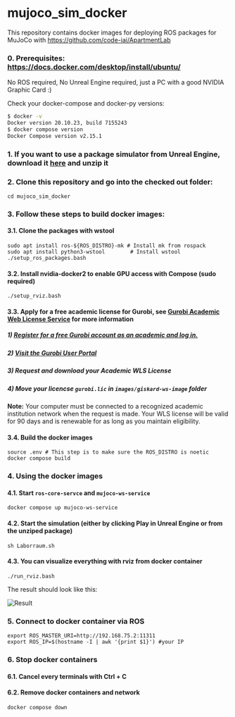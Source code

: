 # mujoco_sim_docker

This repository contains docker images for deploying ROS packages for MuJoCo with https://github.com/code-iai/ApartmentLab

### 0. Prerequisites: https://docs.docker.com/desktop/install/ubuntu/

No ROS required, No Unreal Engine required, just a PC with a good NVIDIA Graphic Card :)

Check your docker-compose and docker-py versions:

```bash
$ docker -v
Docker version 20.10.23, build 7155243
$ docker compose version
Docker Compose version v2.15.1
```

### 1. If you want to use a package simulator from Unreal Engine, download it [here](https://seafile.zfn.uni-bremen.de/f/5bc6f3ec01ac4992b6bb/) and unzip it

### 2. Clone this repository and go into the checked out folder:

```
cd mujoco_sim_docker
```

### 3. Follow these steps to build docker images:

#### 3.1. Clone the packages with wstool

```
sudo apt install ros-${ROS_DISTRO}-mk # Install mk from rospack
sudo apt install python3-wstool        # Install wstool
./setup_ros_packages.bash
```

#### 3.2. Install nvidia-docker2 to enable GPU access with Compose (sudo required)

```
./setup_rviz.bash
```

#### 3.3. Apply for a free academic license for Gurobi, see [Gurobi Academic Web License Service](https://www.gurobi.com/features/academic-wls-license/) for more information

##### 1) [Register for a free Gurobi account as an academic and log in.](https://pages.gurobi.com/registration)

##### 2) [Visit the Gurobi User Portal](https://portal.gurobi.com/iam/licenses/request?type=academic)

##### 3) Request and download your Academic WLS License

##### 4) Move your licencse `gurobi.lic` in `images/giskard-ws-image` folder

**Note:** Your computer must be connected to a recognized academic institution network when the request is made. Your WLS license will be valid for 90 days and is renewable for as long as you maintain eligibility.

#### 3.4. Build the docker images

```
source .env # This step is to make sure the ROS_DISTRO is noetic
docker compose build
```

### 4. Using the docker images

#### 4.1. Start `ros-core-servce` and `mujoco-ws-service`

```
docker compose up mujoco-ws-service
```

#### 4.2. Start the simulation (either by clicking Play in Unreal Engine or from the unziped package)

```
sh Laborraum.sh
```

#### 4.3. You can visualize everything with rviz from docker container

```
./run_rviz.bash
```

The result should look like this:

![Result](https://user-images.githubusercontent.com/64316740/212378435-571a6761-cd42-402c-a071-4336f2c44d78.png)

### 5. Connect to docker container via ROS

```
export ROS_MASTER_URI=http://192.168.75.2:11311
export ROS_IP=$(hostname -I | awk '{print $1}') #your IP
```

### 6. Stop docker containers

#### 6.1. Cancel every terminals with Ctrl + C

#### 6.2. Remove docker containers and network

```
docker compose down
```
